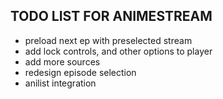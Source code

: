 ## TODO LIST FOR ANIMESTREAM

- preload next ep with preselected stream
- add lock controls, and other options to player
- add more sources
- redesign episode selection
- anilist integration